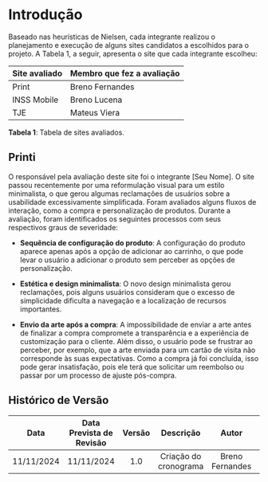 # Introdução

Baseado nas heurísticas de Nielsen, cada integrante realizou o planejamento e execução de alguns sites candidatos a escolhidos para o projeto. A Tabela 1, a seguir, apresenta o site que cada integrante escolheu:

| Site avaliado              | Membro que fez a avaliação            |
|----------------------------|---------------------------------------|
| Print | Breno Fernandes                       |
| INSS Mobile | Breno Lucena                       |
| TJE | Mateus Viera                       |


**Tabela 1**: Tabela de sites avaliados.

## Printi

O responsável pela avaliação deste site foi o integrante [Seu Nome]. O site passou recentemente por uma reformulação visual para um estilo minimalista, o que gerou algumas reclamações de usuários sobre a usabilidade excessivamente simplificada. Foram avaliados alguns fluxos de interação, como a compra e personalização de produtos. Durante a avaliação, foram identificados os seguintes processos com seus respectivos graus de severidade:

- **Sequência de configuração do produto**: A configuração do produto aparece apenas após a opção de adicionar ao carrinho, o que pode levar o usuário a adicionar o produto sem perceber as opções de personalização.

- **Estética e design minimalista**: O novo design minimalista gerou reclamações, pois alguns usuários consideram que o excesso de simplicidade dificulta a navegação e a localização de recursos importantes.

- **Envio da arte após a compra**: A impossibilidade de enviar a arte antes de finalizar a compra compromete a transparência e a experiência de customização para o cliente. Além disso, o usuário pode se frustrar ao perceber, por exemplo, que a arte enviada para um cartão de visita não corresponde às suas expectativas. Como a compra já foi concluída, isso pode gerar insatisfação, pois ele terá que solicitar um reembolso ou passar por um processo de ajuste pós-compra.


## Histórico de Versão

|Data|Data Prevista de Revisão|Versão|Descrição|Autor|Revisor|
| :----------: |:-----------:| :------: | :-----------: | :---------: |:---------: |
|11/11/2024|11/11/2024|1.0|Criação do cronograma|Breno Fernandes| |


